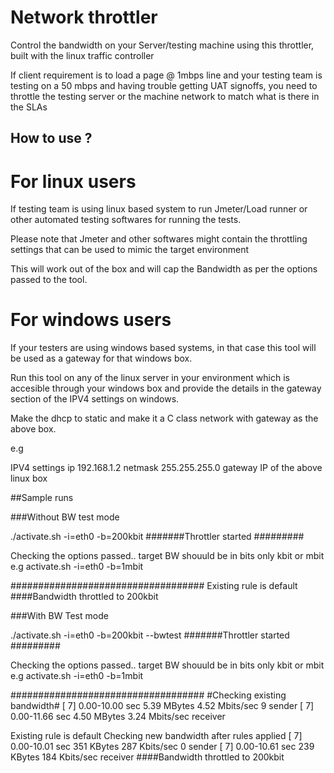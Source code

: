 # Network throttler
Control the bandwidth on your Server/testing machine using this throttler, built with the linux traffic controller

If client requirement is to load a page @ 1mbps line and your testing team is testing on a 50 mbps and having trouble getting UAT signoffs, you need to throttle the testing server or the machine network to match what is there in the SLAs


## How to use ?

For linux users
===============
If testing team is using linux based system to run Jmeter/Load runner or other automated testing softwares for running the tests.

Please note that Jmeter and other softwares might contain the throttling settings that can be used to mimic the target environment

This will work out of the box and will cap the Bandwidth as per the options passed to the tool.

For windows users
================
If your testers are using windows based systems, in that case
this tool will be used as a gateway for that windows box.

Run this tool on any of the linux server in your environment which is accesible through your windows box and provide the 
details in the gateway section of the IPV4 settings on windows.

Make the dhcp to static and make it a C class network with gateway as the above box.

e.g

IPV4 settings
ip 192.168.1.2
netmask 255.255.255.0
gateway IP of the above linux box 


##Sample runs

###Without BW  test mode

./activate.sh -i=eth0 -b=200kbit 
#######Throttler started #########

Checking the options passed.. target BW shouuld be in bits only kbit or mbit
e.g activate.sh -i=eth0 -b=1mbit 

###################################
Existing rule is default
####Bandwidth throttled to 200kbit


###With BW Test mode 

./activate.sh -i=eth0 -b=200kbit --bwtest
#######Throttler started #########

Checking the options passed.. target BW shouuld be in bits only kbit or mbit
e.g activate.sh -i=eth0 -b=1mbit 

###################################
#Checking existing bandwidth#
[  7]   0.00-10.00  sec  5.39 MBytes  4.52 Mbits/sec    9             sender
[  7]   0.00-11.66  sec  4.50 MBytes  3.24 Mbits/sec                  receiver

Existing rule is default
Checking new bandwidth after rules applied
[  7]   0.00-10.01  sec   351 KBytes   287 Kbits/sec    0             sender
[  7]   0.00-10.61  sec   239 KBytes   184 Kbits/sec                  receiver
####Bandwidth throttled to 200kbit

